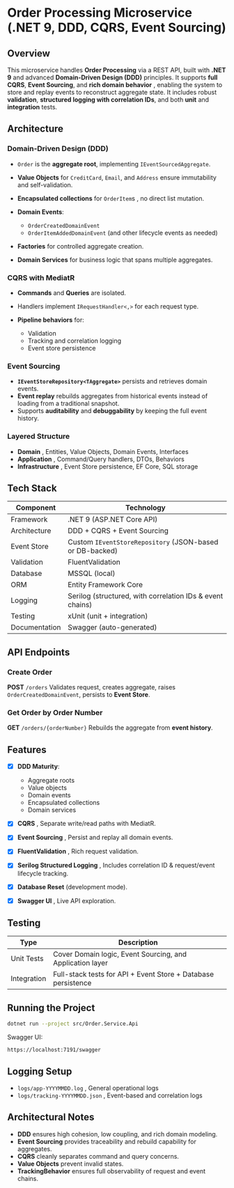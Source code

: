 # Order Processing Microservice (.NET 9, DDD, CQRS, Event Sourcing)

## Overview

This microservice handles **Order Processing** via a REST API, built with **.NET 9** and advanced **Domain-Driven Design (DDD)** principles.
It supports **full CQRS**, **Event Sourcing**, and **rich domain behavior** , enabling the system to store and replay events to reconstruct aggregate state.
It includes robust **validation**, **structured logging with correlation IDs**, and both **unit** and **integration** tests.

## Architecture

### Domain-Driven Design (DDD)

* `Order` is the **aggregate root**, implementing `IEventSourcedAggregate`.
* **Value Objects** for `CreditCard`, `Email`, and `Address` ensure immutability and self-validation.
* **Encapsulated collections** for `OrderItem`s , no direct list mutation.
* **Domain Events**:

  * `OrderCreatedDomainEvent`
  * `OrderItemAddedDomainEvent` (and other lifecycle events as needed)
* **Factories** for controlled aggregate creation.
* **Domain Services** for business logic that spans multiple aggregates.

### CQRS with MediatR

* **Commands** and **Queries** are isolated.
* Handlers implement `IRequestHandler<,>` for each request type.
* **Pipeline behaviors** for:

  * Validation
  * Tracking and correlation logging
  * Event store persistence

### Event Sourcing

* **`IEventStoreRepository<TAggregate>`** persists and retrieves domain events.
* **Event replay** rebuilds aggregates from historical events instead of loading from a traditional snapshot.
* Supports **auditability** and **debuggability** by keeping the full event history.

### Layered Structure

* **Domain** , Entities, Value Objects, Domain Events, Interfaces
* **Application** , Command/Query handlers, DTOs, Behaviors
* **Infrastructure** , Event Store persistence, EF Core, SQL storage

## Tech Stack

| Component     | Technology                                                |
| ------------- | --------------------------------------------------------- |
| Framework     | .NET 9 (ASP.NET Core API)                                 |
| Architecture  | DDD + CQRS + Event Sourcing                               |
| Event Store   | Custom `IEventStoreRepository` (JSON-based or DB-backed)  |
| Validation    | FluentValidation                                          |
| Database      | MSSQL (local)                                             |
| ORM           | Entity Framework Core                                     |
| Logging       | Serilog (structured, with correlation IDs & event chains) |
| Testing       | xUnit (unit + integration)                                |
| Documentation | Swagger (auto-generated)                                  |


## API Endpoints

### Create Order

**POST** `/orders`
Validates request, creates aggregate, raises `OrderCreatedDomainEvent`, persists to **Event Store**.

### Get Order by Order Number

**GET** `/orders/{orderNumber}`
Rebuilds the aggregate from **event history**.

## Features

* [x] **DDD Maturity**:

  * Aggregate roots
  * Value objects
  * Domain events
  * Encapsulated collections
  * Domain services
* [x] **CQRS** , Separate write/read paths with MediatR.
* [x] **Event Sourcing** , Persist and replay all domain events.
* [x] **FluentValidation** , Rich request validation.
* [x] **Serilog Structured Logging** , Includes correlation ID & request/event lifecycle tracking.
* [x] **Database Reset** (development mode).
* [x] **Swagger UI** , Live API exploration.

## Testing

| Type        | Description                                                   |
| ----------- | ------------------------------------------------------------- |
| Unit Tests  | Cover Domain logic, Event Sourcing, and Application layer     |
| Integration | Full-stack tests for API + Event Store + Database persistence |


## Running the Project

```bash
dotnet run --project src/Order.Service.Api
```

Swagger UI:

```
https://localhost:7191/swagger
```

## Logging Setup

* `logs/app-YYYYMMDD.log` , General operational logs
* `logs/tracking-YYYYMMDD.json` , Event-based and correlation logs

## Architectural Notes

* **DDD** ensures high cohesion, low coupling, and rich domain modeling.
* **Event Sourcing** provides traceability and rebuild capability for aggregates.
* **CQRS** cleanly separates command and query concerns.
* **Value Objects** prevent invalid states.
* **TrackingBehavior** ensures full observability of request and event chains.
